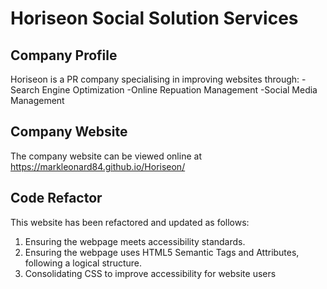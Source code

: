 # Horiseon Social Solution Services

## Company Profile

Horiseon is a PR company specialising in improving websites through:
-Search Engine Optimization
-Online Repuation Management
-Social Media Management

## Company Website

The company website can be viewed online at 
https://markleonard84.github.io/Horiseon/

## Code Refactor

This website has been refactored and updated as follows:

1. Ensuring the webpage meets accessibility standards.
1. Ensuring the webpage uses HTML5 Semantic Tags and Attributes, following a logical structure.
1. Consolidating CSS to improve accessibility for website users

